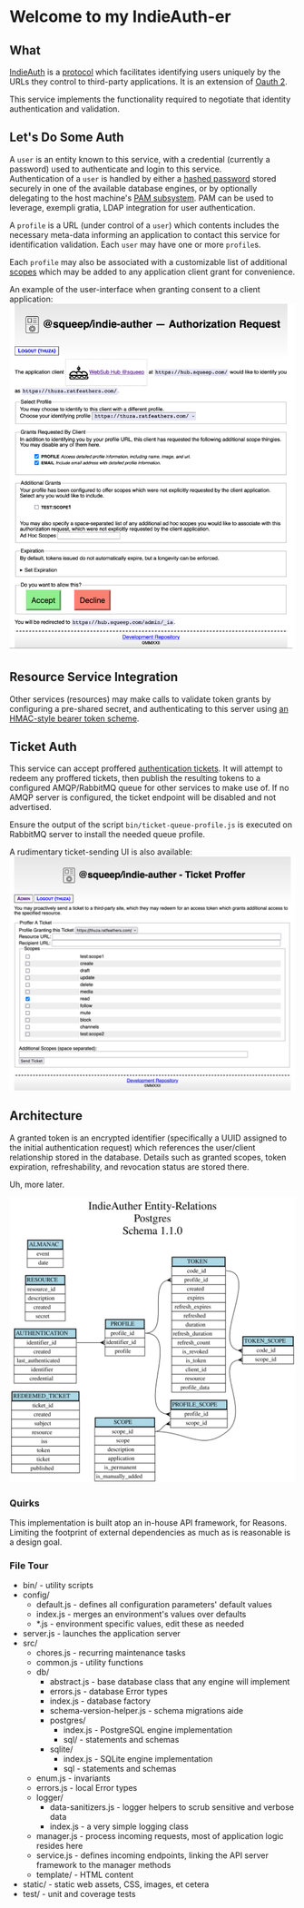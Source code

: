 # Welcome to my IndieAuth-er

## What

[IndieAuth](https://indieweb.org/IndieAuth) is a [protocol](https://indieauth.spec.indieweb.org/) which facilitates identifying users uniquely by the URLs they control to third-party applications.  It is an extension of [Oauth 2](https://indieauth.spec.indieweb.org).

This service implements the functionality required to negotiate that identity authentication and validation.

## Let's Do Some Auth

A ```user``` is an entity known to this service, with a credential (currently a password) used to authenticate and login to this service.  
Authentication of a ```user``` is handled by either a [hashed password](https://en.wikipedia.org/wiki/Argon2) stored securely in one of the available database engines, or by optionally delegating to the host machine's [<abbr title="Pluggable Authentication Module">PAM</abbr> subsystem](https://en.wikipedia.org/wiki/Pluggable_Authentication_Modules).
PAM can be used to leverage, exempli gratia, LDAP integration for user authentication.

A ```profile``` is a URL (under control of a ```user```) which contents includes the necessary meta-data informing an application to contact this service for identification validation.  Each ```user``` may have one or more ```profile```s.

Each ```profile``` may also be associated with a customizable list of additional [scopes](https://www.oauth.com/oauth2-servers/scope/) which may be added to any application client grant for convenience.

An example of the user-interface when granting consent to a client application:
![Consent page](./documentation/media/consent-page.png)

## Resource Service Integration

Other services (resources) may make calls to validate token grants by configuring a pre-shared secret, and authenticating to this server using [an HMAC-style bearer token scheme](https://git.squeep.com/?p=squeep-resource-authentication-module;a=blob_plain;f=README.md;hb=HEAD).

## Ticket Auth

This service can accept proffered [authentication tickets](https://indieweb.org/IndieAuth_Ticket_Auth).  It will attempt to redeem any proffered tickets, then publish the resulting tokens to a configured AMQP/RabbitMQ queue for other services to make use of.  If no AMQP server is configured, the ticket endpoint will be disabled and not advertised.

Ensure the output of the script `bin/ticket-queue-profile.js` is executed on RabbitMQ server to install the needed queue profile.

A rudimentary ticket-sending UI is also available:
![Ticket Offer page](./documentation/media/ticket-page.png)

## Architecture

A granted token is an encrypted identifier (specifically a UUID assigned to the initial authentication request) which references the user/client relationship stored in the database.  Details such as granted scopes, token expiration, refreshability, and revocation status are stored there.

Uh, more later.

![Entity relationship diagram for Postgres engine](./documentation/media/postgres-er.svg)

### Quirks

This implementation is built atop an in-house API framework, for Reasons.  Limiting the footprint of external dependencies as much as is reasonable is a design goal.

### File Tour

- bin/ - utility scripts
- config/
  - default.js - defines all configuration parameters' default values
  - index.js - merges an environment's values over defaults
  - *.js - environment specific values, edit these as needed
- server.js - launches the application server
- src/
  - chores.js - recurring maintenance tasks
  - common.js - utility functions
  - db/
    - abstract.js - base database class that any engine will implement
    - errors.js - database Error types
    - index.js - database factory
    - schema-version-helper.js - schema migrations aide
    - postgres/
      - index.js - PostgreSQL engine implementation
      - sql/ - statements and schemas
    - sqlite/
      - index.js - SQLite engine implementation
      - sql - statements and schemas
  - enum.js - invariants
  - errors.js - local Error types
  - logger/
    - data-sanitizers.js - logger helpers to scrub sensitive and verbose data
    - index.js - a very simple logging class
  - manager.js - process incoming requests, most of application logic resides here
  - service.js - defines incoming endpoints, linking the API server framework to the manager methods
  - template/ - HTML content
- static/ - static web assets, CSS, images, et cetera
- test/ - unit and coverage tests
